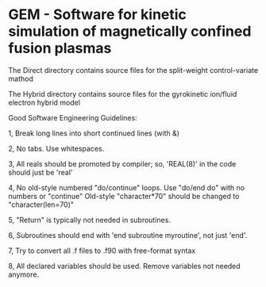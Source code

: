 # GEM - Software for kinetic simulation of magnetically confined fusion plasmas
The Direct directory contains source files for the split-weight control-variate mathod

The Hybrid directory contains source files for the gyrokinetic ion/fluid electron hybrid model

Good Software Engineering Guidelines:

1, Break long lines into short continued lines (with &)

2, No tabs. Use whitespaces.

3, All reals should be promoted by compiler; so, 'REAL(8)' in the code should just be 'real'

4, No old-style numbered "do/continue" loops. Use "do/end do" with no numbers or "continue"
Old-style "character*70" should be changed to "character(len=70)"

5, "Return" is typically not needed in subroutines.

6, Subroutines should end with 'end subroutine myroutine', not just 'end'.

7, Try to convert all .f files to .f90 with free-format syntax

8, All declared variables should be used. Remove variables not needed anymore. 

